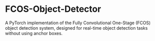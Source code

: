 # FCOS-Object-Detector
A PyTorch implementation of the Fully Convolutional One-Stage (FCOS) object detection system, designed for real-time object detection tasks without using anchor boxes.
